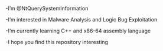 -I’m @NtQuerySystemInformation

-I’m interested in Malware Analysis and Logic Bug Exploitation

-I’m currently learning C++ and x86-64 assembly language

-I hope you find this repository interesting

<!---
NtQuerySystemInformation/NtQuerySystemInformation is a ✨ special ✨ repository because its `README.md` (this file) appears on your GitHub profile.
You can click the Preview link to take a look at your changes.
--->
